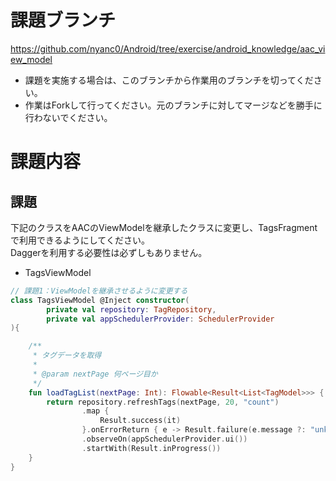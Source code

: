 # 課題ブランチ
https://github.com/nyanc0/Android/tree/exercise/android_knowledge/aac_view_model

- 課題を実施する場合は、このブランチから作業用のブランチを切ってください。
- 作業はForkして行ってください。元のブランチに対してマージなどを勝手に行わないでください。

# 課題内容
## 課題
下記のクラスをAACのViewModelを継承したクラスに変更し、TagsFragmentで利用できるようにしてください。  
Daggerを利用する必要性は必ずしもありません。

- TagsViewModel

```kt
// 課題1：ViewModelを継承させるように変更する
class TagsViewModel @Inject constructor(
        private val repository: TagRepository,
        private val appSchedulerProvider: SchedulerProvider
){

    /**
     * タグデータを取得
     *
     * @param nextPage 何ページ目か
     */
    fun loadTagList(nextPage: Int): Flowable<Result<List<TagModel>>> {
        return repository.refreshTags(nextPage, 20, "count")
                .map {
                    Result.success(it)
                }.onErrorReturn { e -> Result.failure(e.message ?: "unknown", e) }
                .observeOn(appSchedulerProvider.ui())
                .startWith(Result.inProgress())
    }
}
```
